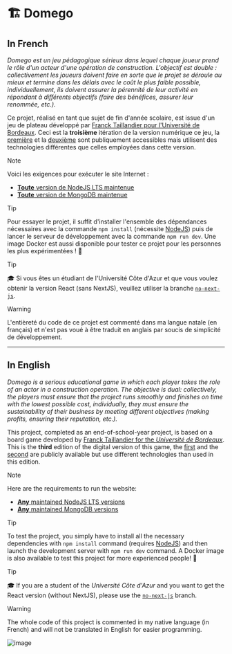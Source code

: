 # 🏗️ Domego

## In French

*Domego est un jeu pédagogique sérieux dans lequel chaque joueur prend le rôle d'un acteur d'une opération de construction. L'objectif est double : collectivement les joueurs doivent faire en sorte que le projet se déroule au mieux et termine dans les délais avec le coût le plus faible possible, individuellement, ils doivent assurer la pérennité de leur activité en répondant à différents objectifs (faire des bénéfices, assurer leur renommée, etc.).*

Ce projet, réalisé en tant que sujet de fin d'année scolaire, est issue d'un jeu de plateau développé par [Franck Taillandier pour l'Université de Bordeaux](https://www.i2m.u-bordeaux.fr/Projets/Autres-projets2/Domego). Ceci est la **troisième** itération de la version numérique ce jeu, la [première](https://github.com/Polytech-PFE2019/pfe2019-009) et la [deuxième](https://github.com/Denisko185/SI4-stage-Domego) sont publiquement accessibles mais utilisent des technologies différentes que celles employées dans cette version.

> [!NOTE]
> Voici les exigences pour exécuter le site Internet :
> * [**Toute** version de NodeJS LTS maintenue](https://github.com/nodejs/release#release-schedule)
> * [**Toute** version de MongoDB maintenue](https://www.mongodb.com/support-policy/lifecycles)

> [!TIP]
> Pour essayer le projet, il suffit d'installer l'ensemble des dépendances nécessaires avec la commande `npm install` (nécessite [NodeJS](https://nodejs.org/en/download)) puis de lancer le serveur de développement avec la commande `npm run dev`. Une image Docker est aussi disponible pour tester ce projet pour les personnes les plus expérimentées ! 🐳

> [!TIP]
> 🎓 Si vous êtes un étudiant de l'Université Côte d'Azur et que vous voulez obtenir la version React (sans NextJS), veuillez utiliser la branche [`no-next-js`](https://github.com/FlorianLeChat/Domego/tree/no-next-js).

> [!WARNING]
> L'entièreté du code de ce projet est commenté dans ma langue natale (en français) et n'est pas voué à être traduit en anglais par soucis de simplicité de développement.

___

## In English

*Domego is a serious educational game in which each player takes the role of an actor in a construction operation. The objective is dual: collectively, the players must ensure that the project runs smoothly and finishes on time with the lowest possible cost, individually, they must ensure the sustainability of their business by meeting different objectives (making profits, ensuring their reputation, etc.).*

This project, completed as an end-of-school-year project, is based on a board game developed by [Franck Taillandier for the *Université de Bordeaux*](https://www.i2m.u-bordeaux.fr/Projets/Autres-projets2/Domego). This is the **third** edition of the digital version of this game, the [first](https://github.com/Polytech-PFE2019/pfe2019-009) and the [second](https://github.com/Denisko185/SI4-stage-Domego) are publicly available but use different technologies than used in this edition.

> [!NOTE]
> Here are the requirements to run the website:
> * [**Any** maintained NodeJS LTS versions](https://github.com/nodejs/release#release-schedule)
> * [**Any** maintained MongoDB versions](https://www.mongodb.com/support-policy/lifecycles)

> [!TIP]
> To test the project, you simply have to install all the necessary dependencies with `npm install` command (requires [NodeJS](https://nodejs.org/en/download)) and then launch the development server with `npm run dev` command. A Docker image is also available to test this project for more experienced people! 🐳

> [!TIP]
> 🎓 If you are a student of the *Université Côte d'Azur* and you want to get the React version (without NextJS), please use the [`no-next-js`](https://github.com/FlorianLeChat/Domego/tree/no-next-js) branch.

> [!WARNING]
> The whole code of this project is commented in my native language (in French) and will not be translated in English for easier programming.

![image](https://user-images.githubusercontent.com/26360935/187244717-ded14a02-f08f-49e3-a5be-1a0fe51eecef.jpg)